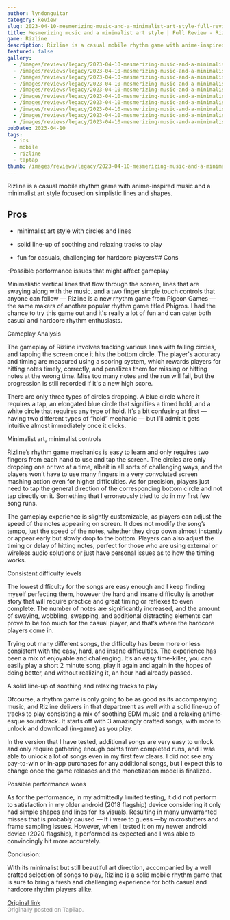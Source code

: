 ```yaml
---
author: lyndonguitar
category: Review
slug: 2023-04-10-mesmerizing-music-and-a-minimalist-art-style-full-review-rizline
title: Mesmerizing music and a minimalist art style | Full Review - Rizline
game: Rizline
description: Rizline is a casual mobile rhythm game with anime-inspired music and a minimalist art style focused on simplistic lines and shapes.
featured: false
gallery:
  - /images/reviews/legacy/2023-04-10-mesmerizing-music-and-a-minimalist-art-style--full-review---rizline-0.avif
  - /images/reviews/legacy/2023-04-10-mesmerizing-music-and-a-minimalist-art-style--full-review---rizline-2.avif
  - /images/reviews/legacy/2023-04-10-mesmerizing-music-and-a-minimalist-art-style--full-review---rizline-3.avif
  - /images/reviews/legacy/2023-04-10-mesmerizing-music-and-a-minimalist-art-style--full-review---rizline-4.avif
  - /images/reviews/legacy/2023-04-10-mesmerizing-music-and-a-minimalist-art-style--full-review---rizline-5.avif
  - /images/reviews/legacy/2023-04-10-mesmerizing-music-and-a-minimalist-art-style--full-review---rizline-6.avif
  - /images/reviews/legacy/2023-04-10-mesmerizing-music-and-a-minimalist-art-style--full-review---rizline-7.avif
  - /images/reviews/legacy/2023-04-10-mesmerizing-music-and-a-minimalist-art-style--full-review---rizline-8.avif
  - /images/reviews/legacy/2023-04-10-mesmerizing-music-and-a-minimalist-art-style--full-review---rizline-9.avif
  - /images/reviews/legacy/2023-04-10-mesmerizing-music-and-a-minimalist-art-style--full-review---rizline-10.avif
pubDate: 2023-04-10
tags:
  - ios
  - mobile
  - rizline
  - taptap
thumb: /images/reviews/legacy/2023-04-10-mesmerizing-music-and-a-minimalist-art-style--full-review---rizline-0.avif
---
```


Rizline is a casual mobile rhythm game with anime-inspired music and a minimalist art style focused on simplistic lines and shapes.




## Pros



- minimalist art style with circles and lines


- solid line-up of soothing and relaxing tracks to play


- fun for casuals, challenging for hardcore players## Cons


-Possible performance issues that might affect gameplay

Minimalistic vertical lines that flow through the screen, lines that are swaying along with the music. and a two finger simple touch controls that anyone can follow — Rizline is a new rhythm game from Pigeon Games — the same makers of another popular rhythm game titled Phigros. I had the chance to try this game out and it's really a lot of fun and can cater both casual and hardcore rhythm enthusiasts.

Gameplay Analysis

The gameplay of Rizline involves tracking various lines with falling circles, and tapping the screen once it hits the bottom circle. The player's accuracy and timing are measured using a scoring system, which rewards players for hitting notes timely, correctly, and penalizes them for missing or hitting notes at the wrong time. Miss too many notes and the run will fail, but the progression is still recorded if it's a new high score.

There are only three types of circles dropping. A blue circle where it requires a tap, an elongated blue circle that signifies a timed hold, and a white circle that requires any type of hold. It’s a bit confusing at first — having two different types of “hold” mechanic — but I’ll admit it gets intuitive almost immediately once it clicks.

Minimalist art, minimalist controls

Rizline’s rhythm game mechanics is easy to learn and only requires two fingers from each hand to use and tap the screen. The circles are only dropping one or two at a time, albeit in all sorts of challenging ways, and the players won’t have to use many fingers in a very convoluted screen mashing action even for higher difficulties. As for precision, players just need to tap the general direction of the corresponding bottom circle and not tap directly on it. Something that I erroneously tried to do in my first few song runs.

The gameplay experience is slightly customizable, as players can adjust the speed of the notes appearing on screen. It does not modify the song’s tempo, just the speed of the notes, whether they drop down almost instantly or appear early but slowly drop to the bottom. Players can also adjust the timing or delay of hitting notes, perfect for those who are using external or wireless audio solutions or just have personal issues as to how the timing works.

Consistent difficulty levels

The lowest difficulty for the songs are easy enough and I keep finding myself perfecting them, however the hard and insane difficulty is another story that will require practice and great timing or reflexes to even complete. The number of notes are significantly increased, and the amount of swaying, wobbling, swapping, and additional distracting elements can prove to be too much for the casual player, and that’s where the hardcore players come in.

Trying out many different songs, the difficulty has been more or less consistent with the easy, hard, and insane difficulties. The experience has been a mix of enjoyable and challenging. It’s an easy time-killer, you can easily play a short 2 minute song, play it again and again in the hopes of doing better, and without realizing it, an hour had already passed.

A solid line-up of soothing and relaxing tracks to play

Ofcourse, a rhythm game is only going to be as good as its accompanying music, and Rizline delivers in that department as well with a solid line-up of tracks to play consisting a mix of soothing EDM music and a relaxing anime-esque soundtrack. It starts off with 3 amazingly crafted songs, with more to unlock and download (in-game) as you play.

In the version that I have tested, additional songs are very easy to unlock and only require gathering enough points from completed runs, and I was able to unlock a lot of songs even in my first few clears. I did not see any pay-to-win or in-app purchases for any additional songs, but I expect this to change once the game releases and the monetization model is finalized.

Possible performance woes

As for the performance, in my admittedly limited testing, it did not perform to satisfaction in my older android (2018 flagship) device considering it only had simple shapes and lines for its visuals. Resulting in many unwarranted misses that is probably caused — If i were to guess —by microstutters and frame sampling issues. However, when I tested it on my newer android device (2020 flagship), it performed as expected and I was able to convincingly hit more accurately.

Conclusion:

WIth its minimalist but still beautiful art direction, accompanied by a well crafted selection of songs to play, Rizline is a solid mobile rhythm game that is sure to bring a fresh and challenging experience for both casual and hardcore rhythm players alike.

[Original link](https://www.taptap.io/post/5069236)<br><span style="font-size: 0.95em; color: #888;">Originally posted on TapTap.</span>